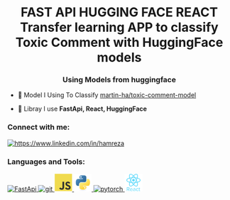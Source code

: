 <h1 align="center">FAST API HUGGING FACE REACT Transfer learning APP to classify Toxic Comment with HuggingFace models</h1>
<h3 align="center">Using Models from huggingface</h3>

- 🔭 Model I Using To Classify [martin-ha/toxic-comment-model](https://huggingface.co/martin-ha/toxic-comment-model)

- 🌱 Libray I use **FastApi, React, HuggingFace**

<h3 align="left">Connect with me:</h3>
<p align="left">
<a href="https://linkedin.com/in/https://www.linkedin.com/in/hamreza" target="blank"><img align="center" src="https://raw.githubusercontent.com/rahuldkjain/github-profile-readme-generator/master/src/images/icons/Social/linked-in-alt.svg" alt="https://www.linkedin.com/in/hamreza" height="30" width="40" /></a>
</p>

<h3 align="left">Languages and Tools:</h3>
<p align="left"> <a href="https://fastapi.tiangolo.com/" target="_blank" rel="noreferrer"> <img src="![image](https://github.com/ackermanjayjay/FHR/assets/64537170/e2e6d82b-8447-4d35-b784-933acb29eb5b)
" alt="FastApi" width="40" height="40"/> </a> <a href="https://git-scm.com/" target="_blank" rel="noreferrer"> <img src="https://www.vectorlogo.zone/logos/git-scm/git-scm-icon.svg" alt="git" width="40" height="40"/> </a> <a href="https://developer.mozilla.org/en-US/docs/Web/JavaScript" target="_blank" rel="noreferrer"> <img src="https://raw.githubusercontent.com/devicons/devicon/master/icons/javascript/javascript-original.svg" alt="javascript" width="40" height="40"/> </a> <a href="https://www.python.org" target="_blank" rel="noreferrer"> <img src="https://raw.githubusercontent.com/devicons/devicon/master/icons/python/python-original.svg" alt="python" width="40" height="40"/> </a> <a href="https://pytorch.org/" target="_blank" rel="noreferrer"> <img src="https://www.vectorlogo.zone/logos/pytorch/pytorch-icon.svg" alt="pytorch" width="40" height="40"/> </a> <a href="https://reactjs.org/" target="_blank" rel="noreferrer"> <img src="https://raw.githubusercontent.com/devicons/devicon/master/icons/react/react-original-wordmark.svg" alt="react" width="40" height="40"/> </a> </p>
